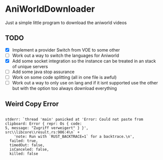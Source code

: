 # AniWorldDownloader

Just a simple little program to download the aniworld videos

## TODO

- [x] Implement a provider Switch from VOE to some other
- [ ] Work out a way to switch the languages for Aniworld
- [x] Add some socket integration so the instance can be treated in an stack of unique servers
- [ ] Add some java stop assurance
- [ ] Work on some code splitting (all in one file is awful)
- [ ] Work out a way to only use on lang and if it isnt supported use the other but with the option too always download everything

## Weird Copy Error

```

stderr: `thread 'main' panicked at 'Error: Could not paste from clipboard: Error { repr: Os { code:
5, message: "Zugriff verweigert" } }', src\\libcore\\result.rs:906:4\n` +
    'note: Run with `RUST_BACKTRACE=1` for a backtrace.\n',
  failed: true,
  timedOut: false,
  isCanceled: false,
  killed: false

```
